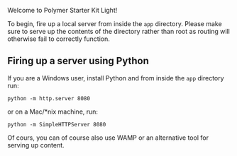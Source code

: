 Welcome to Polymer Starter Kit Light!

To begin, fire up a local server from inside the `app` directory. Please make sure to serve up the contents of the directory rather than root as routing will otherwise fail to correctly function.

## Firing up a server using Python

If you are a Windows user, install Python and from inside the `app` directory run:

```
python -m http.server 8080
```

or on a Mac/*nix machine, run:

```
python -m SimpleHTTPServer 8080
```

Of cours, you can of course also use WAMP or an alternative tool for serving up content. 